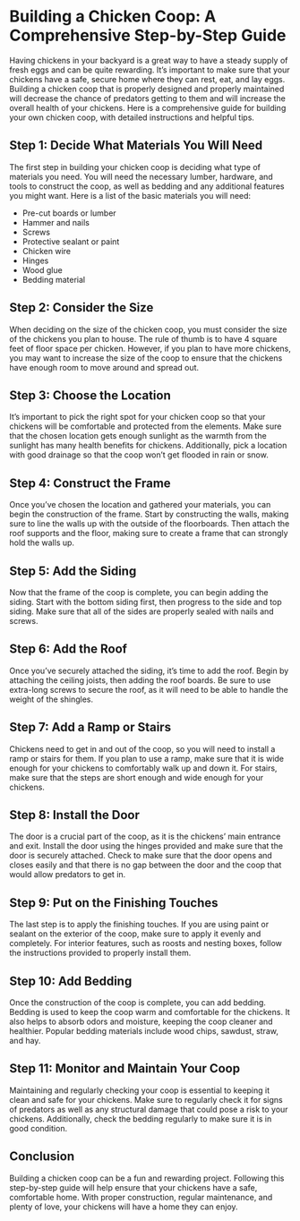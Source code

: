
# Building a Chicken Coop: A Comprehensive Step-by-Step Guide

Having chickens in your backyard is a great way to have a steady supply of fresh eggs and can be quite rewarding. It’s important to make sure that your chickens have a safe, secure home where they can rest, eat, and lay eggs. Building a chicken coop that is properly designed and properly maintained will decrease the chance of predators getting to them and will increase the overall health of your chickens. Here is a comprehensive guide for building your own chicken coop, with detailed instructions and helpful tips. 

## Step 1: Decide What Materials You Will Need

The first step in building your chicken coop is deciding what type of materials you need. You will need the necessary lumber, hardware, and tools to construct the coop, as well as bedding and any additional features you might want. Here is a list of the basic materials you will need: 

- Pre-cut boards or lumber 
- Hammer and nails 
- Screws 
- Protective sealant or paint 
- Chicken wire 
- Hinges 
- Wood glue 
- Bedding material 

## Step 2: Consider the Size 

When deciding on the size of the chicken coop, you must consider the size of the chickens you plan to house. The rule of thumb is to have 4 square feet of floor space per chicken. However, if you plan to have more chickens, you may want to increase the size of the coop to ensure that the chickens have enough room to move around and spread out. 

## Step 3: Choose the Location 

It’s important to pick the right spot for your chicken coop so that your chickens will be comfortable and protected from the elements. Make sure that the chosen location gets enough sunlight as the warmth from the sunlight has many health benefits for chickens. Additionally, pick a location with good drainage so that the coop won’t get flooded in rain or snow. 

## Step 4: Construct the Frame 

Once you’ve chosen the location and gathered your materials, you can begin the construction of the frame. Start by constructing the walls, making sure to line the walls up with the outside of the floorboards. Then attach the roof supports and the floor, making sure to create a frame that can strongly hold the walls up. 

## Step 5: Add the Siding 

Now that the frame of the coop is complete, you can begin adding the siding. Start with the bottom siding first, then progress to the side and top siding. Make sure that all of the sides are properly sealed with nails and screws. 

## Step 6: Add the Roof 

Once you’ve securely attached the siding, it’s time to add the roof. Begin by attaching the ceiling joists, then adding the roof boards. Be sure to use extra-long screws to secure the roof, as it will need to be able to handle the weight of the shingles. 

## Step 7: Add a Ramp or Stairs 

Chickens need to get in and out of the coop, so you will need to install a ramp or stairs for them. If you plan to use a ramp, make sure that it is wide enough for your chickens to comfortably walk up and down it. For stairs, make sure that the steps are short enough and wide enough for your chickens. 

## Step 8: Install the Door 

The door is a crucial part of the coop, as it is the chickens’ main entrance and exit. Install the door using the hinges provided and make sure that the door is securely attached. Check to make sure that the door opens and closes easily and that there is no gap between the door and the coop that would allow predators to get in. 

## Step 9: Put on the Finishing Touches 

The last step is to apply the finishing touches. If you are using paint or sealant on the exterior of the coop, make sure to apply it evenly and completely. For interior features, such as roosts and nesting boxes, follow the instructions provided to properly install them. 

## Step 10: Add Bedding 

Once the construction of the coop is complete, you can add bedding. Bedding is used to keep the coop warm and comfortable for the chickens. It also helps to absorb odors and moisture, keeping the coop cleaner and healthier. Popular bedding materials include wood chips, sawdust, straw, and hay. 

## Step 11: Monitor and Maintain Your Coop 

Maintaining and regularly checking your coop is essential to keeping it clean and safe for your chickens. Make sure to regularly check it for signs of predators as well as any structural damage that could pose a risk to your chickens. Additionally, check the bedding regularly to make sure it is in good condition. 

## Conclusion 

Building a chicken coop can be a fun and rewarding project. Following this step-by-step guide will help ensure that your chickens have a safe, comfortable home. With proper construction, regular maintenance, and plenty of love, your chickens will have a home they can enjoy.